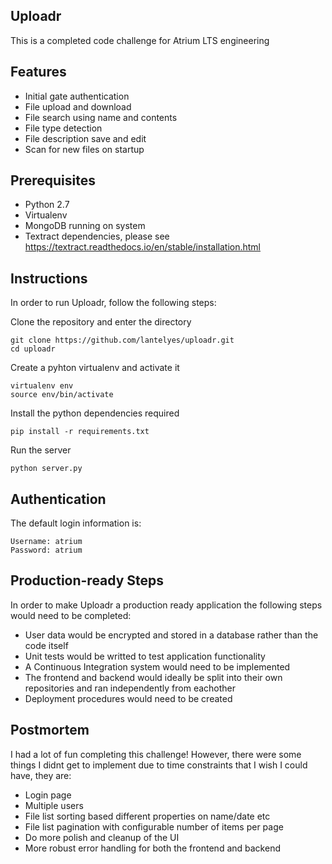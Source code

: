 ## Uploadr

This is a completed code challenge for Atrium LTS engineering

## Features
* Initial gate authentication
* File upload and download
* File search using name and contents
* File type detection
* File description save and edit
* Scan for new files on startup

## Prerequisites

* Python 2.7
* Virtualenv
* MongoDB running on system
* Textract dependencies, please see https://textract.readthedocs.io/en/stable/installation.html

## Instructions

In order to run Uploadr, follow the following steps:

Clone the repository and enter the directory
```
git clone https://github.com/lantelyes/uploadr.git
cd uploadr
```

Create a pyhton virtualenv and activate it
```
virtualenv env
source env/bin/activate
```

Install the python dependencies required
```
pip install -r requirements.txt
```

Run the server
```
python server.py
```

## Authentication

The default login information is:
```
Username: atrium
Password: atrium
```

## Production-ready Steps

In order to make Uploadr a production ready application the following steps would need to be completed:

* User data would be encrypted and stored in a database rather than the code itself
* Unit tests would be writted to test application functionality
* A Continuous Integration system would need to be implemented
* The frontend and backend would ideally be split into their own repositories and ran independently from eachother
* Deployment procedures would need to be created

## Postmortem

I had a lot of fun completing this challenge! However, there were some things I didnt get to implement due to time constraints that I wish I could have, they are:

* Login page
* Multiple users
* File list sorting based different properties on name/date etc
* File list pagination with configurable number of items per page
* Do more polish and cleanup of the UI
* More robust error handling for both the frontend and backend